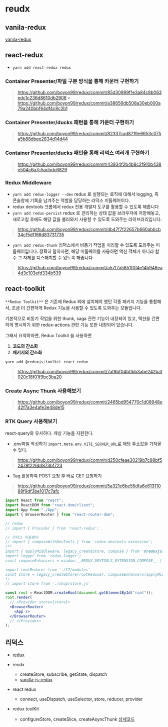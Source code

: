 # reudx

## vanila-redux

[vanila-redux](https://codesandbox.io/s/vanilla-js-redux-5cc8ez)

## react-redux

- `yarn add react-redux redux`

### Container Presenter/파일 구분 방식을 통해 카운터 구현하기

> https://github.com/boyon99/redux/commit/85d30999f1e3a84c8b063edc1c236d8610db2908 > https://github.com/boyon99/redux/commit/a38656db508a30eb000a79a240bbf64df4c8c2b1

### Container Presenter/ducks 패턴을 통해 카운터 구현하기

> https://github.com/boyon99/redux/commit/82337cad8719e6653c075a5b88dbee2834d14d44

### Container Presenter/ducks 패턴을 통해 리덕스 여러개 구현하기

> https://github.com/boyon99/redux/commit/43934f2b4b8c2f910b438e504c6a7c5acbdc6829

### Redux Middleware

- `yarn add redux-logger --dev`
  redux 로 실행되는 로직에 대해서 logging, 즉 콘솔창에 기록을 남겨주는 역할을 담당하는 리덕스 미들웨어이다.
- redux devtools
  크롬에서 redux 전용 개발자 도구를 활용할 수 있도록 해줍니다
- `yarn add redux-persist`
  redux 로 관리하는 상태 값을 브라우저에 저장해놓고, 새로고침 후에도 해당 값을 불러와서 사용할 수 있도록 도와주는 라이브러리입니다.

> https://github.com/boyon99/redux/commit/db47f7f22657b660abbcb34cf5df166d83731735

- `yarn add redux-thunk`
  리덕스에서 비동기 작업을 처리할 수 있도록 도와주는 미들웨어입니다. 정확히 말하자면, 해당 미들웨어를 사용하면 액션 객체가 아니라 함수 그 자체를 디스패치할 수 있도록 해줍니다.

> https://github.com/boyon99/redux/commit/a57f7a5851f0f4e14b946ea4d3c103efd334b539

## react-toolkit

`**Redux Toolkit**` 은 기존에 Redux 외에 설치해야 했던 각종 패키지 기능을 통합해서, 조금 더 간편하게 Redux 기능을 사용할 수 있도록 도와주는 모듈입니다.

기본적으로 비동기 작업을 위한 thunk, saga 관련 기능이 내장되어 있고, 액션을 간편하게 명시하기 위한 redux-actions 관련 기능 또한 내장되어 있습니다.

그래서 요약하자면, Redux Toolkit 을 사용하면

1. **코드의 간소화**
2. **패키지의 간소화**

```jsx
yarn add @reduxjs/toolkit react-redux
```

> https://github.com/boyon99/redux/commit/7af8bf04b0bb3abe242ba1020c18f01f9bc3ba20

### Create Async Thunk 사용해보기

> https://github.com/boyon99/redux/commit/2465bd954770c1d08948e42f7a3e4afe3e48de15

### RTK Query 사용해보기

react-query와 유사하다. 캐싱 기능을 지원한다.

- .env파일 작성하기
  `import.meta.env.VITE_SERVER_URL`로 해당 주소값을 가져올 수 있다.

> https://github.com/boyon99/redux/commit/d250cfeae30219b7c98bf52478f226b1873bf723

- Tag 활용하여 POST 요청 후 바로 GET 요청하기

> https://github.com/boyon99/redux/commit/5a321e6be55dfa6e61311088f9df3be1017c7afc

```jsx
import React from "react";
import ReactDOM from "react-dom/client";
import App from "./App";
import { BrowserRouter } from "react-router-dom";

// redux
// import { Provider } from 'react-redux';

// 리덕스 미들웨어
// import { composeWithDevTools } from 'redux-devtools-extension';
/** 
import { applyMiddleware, legacy_createStore, compose } from '@reduxjs/toolkit';
import logger from 'redux-logger';
const composeEnhancers = window.__REDUX_DEVTOOLS_EXTENSION_COMPOSE__ || compose;

import rootReducer from './17/modules'
const store = legacy_createStore(rootReducer, composeEnhancers(applyMiddleware(logger)))
*/
// import store from './shop/store.js'

const root = ReactDOM.createRoot(document.getElementById("root"));
root.render(
  // <Provider store={store}>
  <BrowserRouter>
    <App />
  </BrowserRouter>
  // </Provider>
);
```

## 리덕스

- [redux](https://github.com/boyon99/redux)

- reudx

  - createStore, subscribe, getState, dispatch
  - [vanilla-js-redux](https://codesandbox.io/s/vanilla-js-redux-5cc8ez)

- react redux

  - connect, useDispatch, useSelector, store, reducer, provider

- redux toolKit

  - configureStore, createSlice, createAsyncThunk
    [상세코드](https://codesandbox.io/s/react-toolkit-f84yvs?file=/src/store/index.js)
